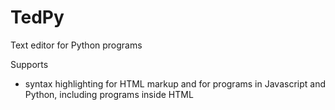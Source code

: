 # TedPy
Text editor for Python programs

Supports

- syntax highlighting for HTML markup and for programs in Javascript and
  Python, including programs inside HTML <script> tags
- program structure by right-click on a blank zone
- right-click on an identifier shows its occurrences in the program
- support several encodings
- Python auto-indent
- unlimited undo / redo
- execution of Python scripts, choosing between several Python versions if
  required

Configuration

- 2 color themes are provided in files __`config_white.json`__ and
  __`config_dark.json`__; set the content of __`config.json`__ to one of
  these to choose the theme
- the option `versions` of __`config.json`__ can be set to a list of
  `[version_name, interpreter_path]` list with all the Python versions present
  on the computer, eg:

```
version = ["Python 3.8", "e:/Python38/python.exe"]
```
- the option "encodings" can be set to specify additional encodings besides
  those provided by default : ascii, iso-8859-1, utf-8
  